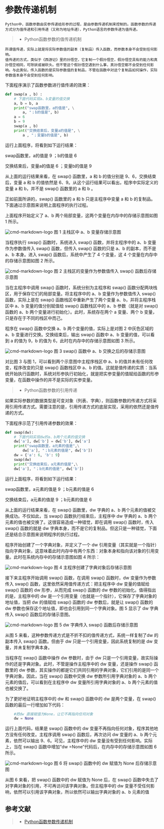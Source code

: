 # 参数传递机制
    
    Python中，函数参数由实参传递给形参的过程，是由参数传递机制来控制的。函数参数的传递方式分为值传递和引用传递（又称为地址传递），Python语言的参数传递为值传递。

> * Python函数参数的值传递机制

    所谓值传递，实际上就是将实际参数值的副本（复制品）传入函数，而参数本身不会受到任何影响。
    值传递的方式，类似于《西游记》里的孙悟空，它复制一个假孙悟空，假孙悟空具有的能力和真孙悟空相同，可除妖或被砍头。但不管这个假孙悟空遇到什么事，真孙悟空都不会受到任何影响。与此类似，传入函数的是实际参数值的复制品，不管在函数中对这个复制品如何操作，实际参数值本身不会受到任何影响。
下面程序演示了函数参数进行值传递的效果：
```python
def swap(a , b) :
    # 下面代码实现a、b变量的值交换
    a, b = b, a
    print("swap函数里，a的值是", \
        a, "；b的值是", b)
    a = 6
    b = 9
    swap(a , b)
    print("交换结束后，变量a的值是", \
        a , "；变量b的值是", b)
```
运行上面程序，将看到如下运行结果：

swap函数里，a的值是 9 ；b的值是 6

交换结束后，变量a的值是 6 ；变量b的值是 9

从上面的运行结果来看，在 swap() 函数里，a 和 b 的值分别是 9、6，交换结束后，变量 a 和 b 的值依然是 6、9。从这个运行结果可以看出，程序中实际定义的变量 a 和 b，并不是 swap() 函数里的 a 和 b 。

正如前面所讲的，swap() 函数里的 a 和 b 只是主程序中变量 a 和 b 的复制品。下面通过示意图来说明上面程序的执行过程。

上面程序开始定义了 a、b 两个局部变量，这两个变量在内存中的存储示意图如图 1 所示。


![cmd-markdown-logo](./7_01.gif)
图 1 主栈区中 a、b 变量存储示意图

当程序执行 swap() 函数时，系统进入 swap() 函数，并将主程序中的 a、b 变量作为参数值传入 swap() 函数，但传入 swap() 函数的只是 a、b 的副本，而不是 a、b 本身。进入 swap() 函数后，系统中产生了 4 个变量，这 4 个变量在内存中的存储示意图如图 2 所示。

![cmd-markdown-logo](./7_02.gif)
图 2 主栈区的变量作为参数值传入 swap() 函数后存储示意图

当在主程序中调用 swap() 函数时，系统分别为主程序和 swap() 函数分配两块栈区，用于保存它们的局部变量。将主程序中的 a、b 变量作为参数值传入 swap() 函数，实际上是在 swap() 函数栈区中重新产生了两个变量 a、b，并将主程序栈区中 a、b 变量的值分别赋值给 swap() 函数栈区中的 a、b 参数（就是对 swap() 函数的 a、b 两个变量进行初始化）。此时，系统存在两个 a 变量、两个 b 变量，只是存在于不同的栈区中而己。

程序在 swap() 函数中交换 a、b 两个变量的值，实际上是对图 2 中灰色区域的 a、b 变量进行交换。交换结束后，输出 swap() 函数中 a、b 变量的值，可以看到 a 的值为 9，b 的值为 6，此时在内存中的存储示意图如图 3 所示。

![cmd-markdown-logo](./7_03.gif)
图 3 swap() 函数中 a、b 交换之后的存储示意图

对比图 3 与图 1，可以看到两个示意图中主程序栈区中 a、b 的值并未有任何改变，程序改变的只是 swap() 函数栈区中 a、b 的值。这就是值传递的实质：当系统开始执行函数时，系统对形参执行初始化，就是把实参变量的值赋给函数的形参变量，在函数中操作的并不是实际的实参变量。

> *  Python函数参数的引用传递

如果实际参数的数据类型是可变对象（列表、字典），则函数参数的传递方式将采用引用传递方式。需要注意的是，引用传递方式的底层实现，采用的依然还是值传递的方式。

下面程序示范了引用传递参数的效果：
```python
def swap(dw):
    # 下面代码实现dw的a、b两个元素的值交换
    dw['a'], dw['b'] = dw['b'], dw['a']
    print("swap函数里，a元素的值是",\
        dw['a'], "；b元素的值是", dw['b'])
    dw = {'a': 6, 'b': 9}
    swap(dw)
    print("交换结束后，a元素的值是",\
    dw['a'], "；b元素的值是", dw['b'])
```
运行上面程序，将看到如下运行结果：

swap函数里，a元素的值是 9 ；b元素的值是 6

交换结束后，a元素的值是 9 ；b元素的值是 6

从上面的运行结果来看，在 swap() 函数里，dw 字典的 a、b 两个元素的值被交换成功。不仅如此，当 swap() 函数执行结束后，主程序中 dw 字典的 a、b 两个元素的值也被交换了。这很容易造成一种错觉，即在调用 swap() 函数时，传入 swap() 函数的就是 dw 字典本身，而不是它的复制品。但这只是一种错觉，下面还是结合示意图来说明程序的执行过程。

程序开始创建了一个字典对象，并定义了一个 dw 引用变量（其实就是一个指针）指向字典对象，这意味着此时内存中有两个东西：对象本身和指向该对象的引用变量。此时在系统内存中的存储示意图如图 4 所示：

![cmd-markdown-logo](./7_04.gif)
图 4 主程序创建了字典对象后存储示意图

接下来主程序开始调用 swap() 函数，在调用 swap() 函数时，dw 变量作为参数传入 swap() 函数，这里依然采用值传递方式：把主程序中 dw 变量的值赋给 swap() 函数的 dw 形参，从而完成 swap() 函数的 dw 参数的初始化。值得指出的是，主程序中的 dw 是一个引用变量（也就是一个指针），它保存了字典对象的地址值，当把 dw 的值赋给 swap() 函数的 dw 参数后，就是让 swap() 函数的 dw 参数也保存这个地址值，即也会引用到同一个字典对象。图 5 显示了 dw 字典传入 swap() 函数后的存储示意图。

![cmd-markdown-logo](./7_05.gif)
图 5 dw 字典传入 swap() 函数后存储示意图

从图 5 来看，这种参数传递方式是不折不扣的值传递方式，系统一样复制了dw 的副本传入 swap() 函数。但由于 dw 只是一个引用变量，因此系统复制的是 dw 变量，并未复制字典本身。

当程序在 swap() 函数中操作 dw 参数时，由于 dw 只是一个引用变量，故实际操作的还是字典对象。此时，不管是操作主程序中的 dw 变量，还是操作 swap() 函数里的 dw 参数，其实操作的都是它们共同引用的字典对象，它们引用的是同一个字典对象。因此，当在 swap() 函数中交换 dw 参数所引用字典对象的 a、b 两个元素的值后，可以看到在主程序中 dw 变量所引用字典对象的 a、b 两个元素的值也被交换了。

为了更好地证明主程序中的 dw 和 swap() 函数中的 dw 是两个变量，在 swap() 函数的最后一行增加如下代码：
```python
    #把dw 直接赋值为None，让它不再指向任何对象
    dw = None
```
运行上面代码，结果是 swap() 函数中的 dw 变量不再指向任何对象，程序其他地方没有任何改变。主程序调用 swap() 函数后，再次访问 dw 变量的 a、b 两个元素，依然可以输出 9、6。可见，主程序中的 dw 变量没有受到任何影响。实际上，当在 swap() 函数中增加“dw =None”代码后，在内存中的存储示意图如图 6 所示。

![cmd-markdown-logo](./7_06.gif)
图 6 将 swap() 函数中的 dw 赋值为 None 后存储示意图

从图 6 来看，把 swap() 函数中的 dw 赋值为 None 后，在 swap() 函数中失去了对字典对象的引用，不可再访问该字典对象。但主程序中的 dw 变量不受任何影响，依然可以引用该字典对象，所以依然可以输出字典对象的 a、b 元素的值


## 参考文献

> * [Python函数参数传递机制](http://c.biancheng.net/view/2258.html)